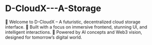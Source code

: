 # D-CloudX---A-Storage
🚀 Welcome to D-CloudX – A futuristic, decentralized cloud storage interface.   🎨 Built with a focus on immersive frontend, stunning UI, and intelligent interactions.   🔐 Powered by AI concepts and Web3 vision, designed for tomorrow’s digital world.
